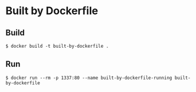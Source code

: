 # Built by Dockerfile

## Build
```
$ docker build -t built-by-dockerfile .
```

## Run
```
$ docker run --rm -p 1337:80 --name built-by-dockerfile-running built-by-dockerfile
```
